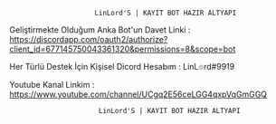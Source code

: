                          LinLord'S | KAYIT BOT HAZIR ALTYAPI
 Geliştirmekte Olduğum Anka Bot'un Davet Linki : <https://discordapp.com/oauth2/authorize?client_id=677145750043361320&permissions=8&scope=bot>
 
 Her Türlü Destek İçin Kişisel Dicord Hesabım : LinL๏rd#9919
 
 Youtube Kanal Linkim : <https://www.youtube.com/channel/UCgq2E56ceLGG4qxpVqGmGGQ>

                          LinLord'S | KAYIT BOT HAZIR ALTYAPI
